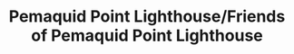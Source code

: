 ---
layout: repo
title: "Pemaquid Point Lighthouse/Friends of Pemaquid Point Lighthouse"
id: 3511
permalink: repos/3511/
---
